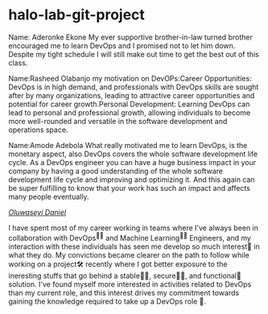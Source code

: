 # halo-lab-git-project


Name: Aderonke Ekone
My ever supportive brother-in-law turned brother encouraged me to learn DevOps and I promised not to let him down. Despite my tight schedule I will still make out time to get the best out of this class.

Name:Rasheed Olabanjo
my motivation on DevOPs:Career Opportunities: DevOps is in high demand, and professionals with DevOps skills are sought after by many organizations, leading to attractive career opportunities and potential for career growth.Personal Development: Learning DevOps can lead to personal and professional growth, allowing individuals to become more well-rounded and versatile in the software development and operations space.

Name:Amode Adebola
What really motivated me to learn DevOps, is the monetary aspect, also DevOps covers the whole software development life cycle.  As a DevOps engineer you can have a huge business impact in your company by having a good understanding of the whole software development life cycle and improving and optimizing it. And this again can be super fulfilling to know that your work has such an impact and affects many people eventually.

<em><u>Oluwaseyi Daniel</u></em>

I have spent most of my career working in teams where I've always been in collaboration with DevOps<sup>👨‍🔧</sup> and Machine Learning<sup>🦸‍♀️</sup> Engineers, and my interaction with these individuals has seen me develop so much interest🧡 in what they do. My convictions became clearer on the path to follow while working on a project🛠 recently where I got better exposure to the ineresting stuffs that go behind a stable💪🏿, secure🥷🏽, and functional🦬 solution. I've found myself more interested in activities related to DevOps than my current role, and this interest drives my commitment towards gaining the knowledge required to take up a DevOps role 🎒.